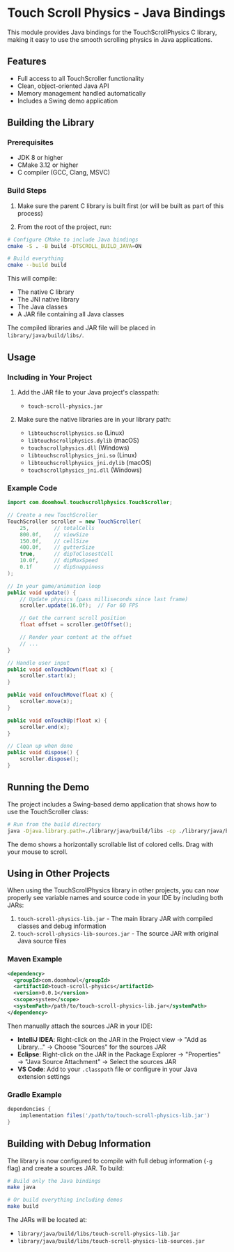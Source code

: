# Touch Scroll Physics - Java Bindings

This module provides Java bindings for the TouchScrollPhysics C library, making it easy to use the smooth scrolling physics in Java applications.

## Features

- Full access to all TouchScroller functionality
- Clean, object-oriented Java API
- Memory management handled automatically
- Includes a Swing demo application

## Building the Library

### Prerequisites

- JDK 8 or higher
- CMake 3.12 or higher
- C compiler (GCC, Clang, MSVC)

### Build Steps

1. Make sure the parent C library is built first (or will be built as part of this process)

2. From the root of the project, run:

```bash
# Configure CMake to include Java bindings
cmake -S . -B build -DTSCROLL_BUILD_JAVA=ON

# Build everything
cmake --build build
```

This will compile:

- The native C library
- The JNI native library
- The Java classes
- A JAR file containing all Java classes

The compiled libraries and JAR file will be placed in `library/java/build/libs/`.

## Usage

### Including in Your Project

1. Add the JAR file to your Java project's classpath:

   - `touch-scroll-physics.jar`

2. Make sure the native libraries are in your library path:
   - `libtouchscrollphysics.so` (Linux)
   - `libtouchscrollphysics.dylib` (macOS)
   - `touchscrollphysics.dll` (Windows)
   - `libtouchscrollphysics_jni.so` (Linux)
   - `libtouchscrollphysics_jni.dylib` (macOS)
   - `touchscrollphysics_jni.dll` (Windows)

### Example Code

```java
import com.doomhowl.touchscrollphysics.TouchScroller;

// Create a new TouchScroller
TouchScroller scroller = new TouchScroller(
    25,        // totalCells
    800.0f,    // viewSize
    150.0f,    // cellSize
    400.0f,    // gutterSize
    true,      // dipToClosestCell
    10.0f,     // dipMaxSpeed
    0.1f       // dipSnappiness
);

// In your game/animation loop
public void update() {
    // Update physics (pass milliseconds since last frame)
    scroller.update(16.0f);  // For 60 FPS

    // Get the current scroll position
    float offset = scroller.getOffset();

    // Render your content at the offset
    // ...
}

// Handle user input
public void onTouchDown(float x) {
    scroller.start(x);
}

public void onTouchMove(float x) {
    scroller.move(x);
}

public void onTouchUp(float x) {
    scroller.end(x);
}

// Clean up when done
public void dispose() {
    scroller.dispose();
}
```

## Running the Demo

The project includes a Swing-based demo application that shows how to use the TouchScroller class:

```bash
# Run from the build directory
java -Djava.library.path=./library/java/build/libs -cp ./library/java/build/libs/touch-scroll-physics.jar com.doomhowl.touchscrollphysics.TouchScrollerDemo
```

The demo shows a horizontally scrollable list of colored cells. Drag with your mouse to scroll.

## Using in Other Projects

When using the TouchScrollPhysics library in other projects, you can now properly see variable names and source code in your IDE by including both JARs:

1. `touch-scroll-physics-lib.jar` - The main library JAR with compiled classes and debug information
2. `touch-scroll-physics-lib-sources.jar` - The source JAR with original Java source files

### Maven Example

```xml
<dependency>
  <groupId>com.doomhowl</groupId>
  <artifactId>touch-scroll-physics</artifactId>
  <version>0.0.1</version>
  <scope>system</scope>
  <systemPath>/path/to/touch-scroll-physics-lib.jar</systemPath>
</dependency>
```

Then manually attach the sources JAR in your IDE:

- **IntelliJ IDEA**: Right-click on the JAR in the Project view → "Add as Library..." → Choose "Sources" for the sources JAR
- **Eclipse**: Right-click on the JAR in the Package Explorer → "Properties" → "Java Source Attachment" → Select the sources JAR
- **VS Code**: Add to your `.classpath` file or configure in your Java extension settings

### Gradle Example

```groovy
dependencies {
    implementation files('/path/to/touch-scroll-physics-lib.jar')
}
```

## Building with Debug Information

The library is now configured to compile with full debug information (`-g` flag) and create a sources JAR. To build:

```bash
# Build only the Java bindings
make java

# Or build everything including demos
make build
```

The JARs will be located at:

- `library/java/build/libs/touch-scroll-physics-lib.jar`
- `library/java/build/libs/touch-scroll-physics-lib-sources.jar`
